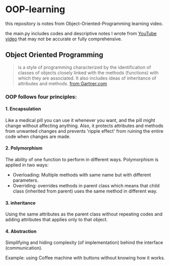 # OOP-learning
this repository is notes from Object-Oriented-Programming learning video.

the main.py includes codes and descriptive notes I wrote from [YouTube video](https://youtu.be/A9kSngn7254)
that may not be accurate or fully comprehensive.

## Object Oriented Programming
> is a style of programming characterized by the identification of classes of objects closely linked with the methods (functions) with which they are associated. It also includes ideas of inheritance of attributes and methods. [from Gartner.com](https://www.gartner.com/en/information-technology/glossary/oop-object-oriented-programming)
### OOP follows four principles:

#### 1. Encapsulation 
Like a medical pill you can use it whenever you want, and the pill might change
without affecting anything. Also, it protects attributes and methods from unwanted changes
and prevents 'ripple effect' from ruining the entire code when changes are made.

#### 2. Polymorphism 
The ability of one function to perform in different ways. Polymorphism is applied in two ways:
- Overloading: Multiple methods with same name but with different parameters.
-  Overriding: overrides methods in parent class which means that child class (inherited from parent)
 uses the same method in different way.

#### 3. inheritance
Using the same attributes as the parent class without repeating codes
and adding attributes that applies only to that object.

#### 4. Abstraction
Simplifying and hiding complexity (of implementation) behind the interface (communication).

Example: using Coffee machine with buttons without knowing how it works.


